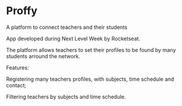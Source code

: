# Proffy
A platform to connect teachers and their students

App developed during Next Level Week by Rocketseat.

The platform allows teachers to set their profiles to be found by many students arround the network.

Features:

  Registering many teachers profiles, with subjects, time schedule and contact;
  
  Filtering teachers by subjects and time schedule.
